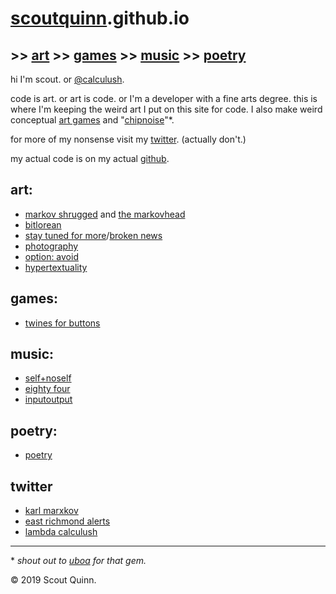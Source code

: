 # [scoutquinn](http://scout.codes).github.io

## >> [art](https://scoutquinn.github.io/art) >> [games](https://calculush.gq) >> [music](https://soundcloud.com/razor_lined) >> [poetry](poetry)

hi I'm scout. or [@calculush](https://twitter.com/calculush).

code is art. or art is code. or I'm a developer with a fine arts degree. this is where I'm keeping the weird art I put on this site for code. I also make weird conceptual [art games](https://calculush.gq) and "[chipnoise](https://soundcloud.com/razor_lined)"\*.

for more of my nonsense visit my [twitter](https://twitter.com/calculush). (actually don't.)

my actual code is on my actual [github](https://github.com/scoutquinn).

## art:
* [markov shrugged](markov-shrugged) and [the markovhead](the-markovhead)
* [bitlorean](https://bitlorean.herokuapp.com)
* [stay tuned for more](http://stay-tuned-for-more.herokuapp.com/)/[broken news](http://constanceari.org/portfolio/broken-news/)
* [photography](https://scoutquinn.github.io/art)
* [option: avoid](http://option-avoid.herokuapp.com/)
* [hypertextuality](https://hypertexuality.herokuapp.com/home.html)

## games:
* [twines for buttons](https://calculush.gq)

## music:
* [self+noself](https://soundcloud.com/razor_lined/selfnoself)
* [eighty four](https://soundcloud.com/razor_lined/eighty-four)
* [inputoutput](https://soundcloud.com/razor_lined/inputoutput)

## poetry:
* [poetry](poetry)

## twitter
* [karl marxkov](https://twitter.com/fullcommubot)
* [east richmond alerts](https://twitter.com/ERichmondAlerts)
* [lambda calculush](https://twitter.com/lambdacalculush)

---

\* _shout out to [uboa](https://uboa.bandcamp.com) for that gem._

© 2019 Scout Quinn.
